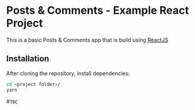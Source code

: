 # Posts & Comments - Example React Project

This is a basic Posts & Comments app that is build using [ReactJS](https://facebook.github.io/react/)

## Installation

After cloning the repository, install dependencies:
```sh
cd <project folder>/
yarn
```

#``TBC``